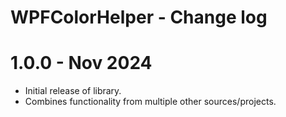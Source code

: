 # WPFColorHelper - Change log

# 1.0.0 - Nov 2024

- Initial release of library.
- Combines functionality from multiple other sources/projects.

